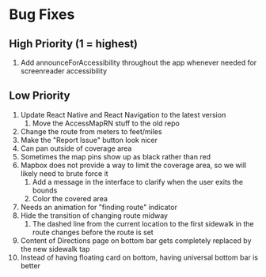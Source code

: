 # Bug Fixes

## High Priority (1 = highest)
1. Add announceForAccessibility throughout the app whenever needed for screenreader accessibility 

## Low Priority
1. Update React Native and React Navigation to the latest version
   1. Move the AccessMapRN stuff to the old repo
2. Change the route from meters to feet/miles
3. Make the "Report Issue" button look nicer
4. Can pan outside of coverage area
5. Sometimes the map pins show up as black rather than red
6. Mapbox does not provide a way to limit the coverage area, so we will likely need to brute force it
   1. Add a message in the interface to clarify when the user exits the bounds
   2. Color the covered area
7. Needs an animation for "finding route" indicator
8. Hide the transition of changing route midway
   1. The dashed line from the current location to the first sidewalk in the route changes before the route is set
9.  Content of Directions page on bottom bar gets completely replaced by the new sidewalk tap 
10. Instead of having floating card on bottom, having universal bottom bar is better
